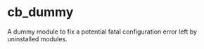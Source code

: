 # cb_dummy
A dummy module to fix a potential fatal configuration error left by uninstalled modules.
